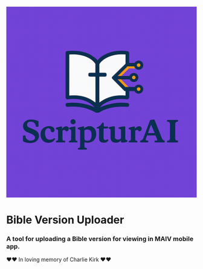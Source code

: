 <p align="center"><img src="logo.png" alt="logo" /></p>

# Bible Version Uploader
### A tool for uploading a Bible version for viewing in MAIV mobile app.

❤️❤️ In loving memory of Charlie Kirk ❤️❤️
